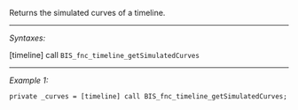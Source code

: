 Returns the simulated curves of a timeline.


---
*Syntaxes:*

[timeline] call `BIS_fnc_timeline_getSimulatedCurves`

---
*Example 1:*

```sqf
private _curves = [timeline] call BIS_fnc_timeline_getSimulatedCurves;
```